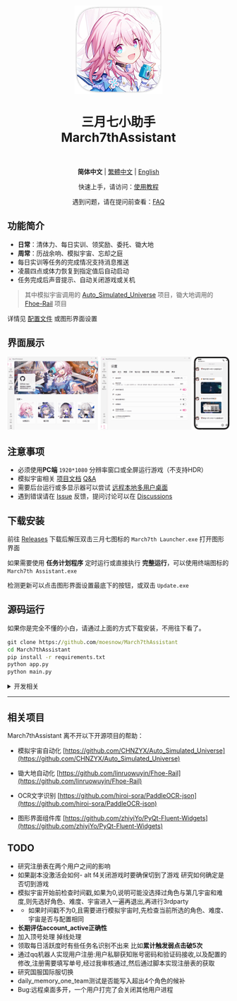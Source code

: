 <div align="center">
<p>
    <img src="./assets/screenshot/March7th.png">
</p>

<h1>
三月七小助手<br>
March7thAssistant
</h1>

<p>
    <img alt="" src="https://img.shields.io/badge/platform-Windows-blue?style=flat-square&color=4096d8" />
    <img alt="" src="https://img.shields.io/github/last-commit/moesnow/March7thAssistant?style=flat-square&color=f18cb9" />
    <img alt="" src="https://img.shields.io/github/v/release/moesnow/March7thAssistant?style=flat-square&color=4096d8" />
    <img alt="" src="https://img.shields.io/github/downloads/moesnow/March7thAssistant/total?style=flat-square&color=f18cb9" />
</p>

**简体中文** | [繁體中文](./README_TW.md) | [English](./README_EN.md)

快速上手，请访问：[使用教程](https://moesnow.github.io/March7thAssistant/#/assets/docs/Tutorial)

遇到问题，请在提问前查看：[FAQ](https://moesnow.github.io/March7thAssistant/#/assets/docs/FAQ)

</div>

## 功能简介

- **日常**：清体力、每日实训、领奖励、委托、锄大地
- **周常**：历战余响、模拟宇宙、忘却之庭
- 每日实训等任务的完成情况支持消息推送
- 凌晨四点或体力恢复到指定值后自动启动
- 任务完成后声音提示、自动关闭游戏或关机

> 其中模拟宇宙调用的 [Auto_Simulated_Universe](https://github.com/CHNZYX/Auto_Simulated_Universe) 项目，锄大地调用的 [Fhoe-Rail](https://github.com/linruowuyin/Fhoe-Rail) 项目

详情见 [配置文件](assets/config/config.example.yaml) 或图形界面设置 

## 界面展示

![README](assets/screenshot/README1.png)

## 注意事项

- 必须使用**PC端** `1920*1080` 分辨率窗口或全屏运行游戏（不支持HDR）
- 模拟宇宙相关 [项目文档](https://asu.stysqy.top/)  [Q&A](https://asu.stysqy.top/guide/qa.html)
- 需要后台运行或多显示器可以尝试 [远程本地多用户桌面](https://asu.stysqy.top/guide/bs.html)
- 遇到错误请在 [Issue](https://github.com/moesnow/March7thAssistant/issues) 反馈，提问讨论可以在 [Discussions](https://github.com/moesnow/March7thAssistant/discussions)

## 下载安装

前往 [Releases](https://github.com/moesnow/March7thAssistant/releases/latest) 下载后解压双击三月七图标的 `March7th Launcher.exe` 打开图形界面

如果需要使用 **任务计划程序** 定时运行或直接执行 **完整运行**，可以使用终端图标的 `March7th Assistant.exe`

检测更新可以点击图形界面设置最底下的按钮，或双击 `Update.exe`

## 源码运行

如果你是完全不懂的小白，请通过上面的方式下载安装，不用往下看了。

```cmd
git clone https://github.com/moesnow/March7thAssistant
cd March7thAssistant
pip install -r requirements.txt
python app.py
python main.py
```

<details>
<summary>开发相关</summary>

获取 crop 参数表示的裁剪坐标可以通过图形界面设置内的捕获截图功能

python main.py 后面支持参数 fight/universe/forgottenhall 等

</details>

---

## 相关项目

March7thAssistant 离不开以下开源项目的帮助：

- 模拟宇宙自动化 [https://github.com/CHNZYX/Auto_Simulated_Universe](https://github.com/CHNZYX/Auto_Simulated_Universe)

- 锄大地自动化 [https://github.com/linruowuyin/Fhoe-Rail](https://github.com/linruowuyin/Fhoe-Rail)

- OCR文字识别 [https://github.com/hiroi-sora/PaddleOCR-json](https://github.com/hiroi-sora/PaddleOCR-json)

- 图形界面组件库 [https://github.com/zhiyiYo/PyQt-Fluent-Widgets](https://github.com/zhiyiYo/PyQt-Fluent-Widgets)

## TODO

- 研究注册表在两个用户之间的影响
- 如果副本没激活会如何- alt f4关闭游戏时要确保切到了游戏 研究如何确定是否切到游戏
- 模拟宇宙开始前检查时间戳,如果为0,说明可能没选择过角色与第几宇宙和难度,则先选好角色、难度、宇宙进入一遍再退出,再进行3rdparty
- - 如果时间戳不为0,且需要进行模拟宇宙时,先检查当前所选的角色、难度、宇宙是否与配置相同
- **长期评估account_active正确性**
- 加入顶号处理 掉线处理
- 领取每日活跃度时有些任务名识别不出来 比如**累计触发弱点击破5次**
- 通过qq机器人实现用户注册:用户私聊获知账号密码和验证码接收,以及配置的修改,注册需要填写单号,经过我审核通过,然后通过脚本实现注册表的获取
- 研究国服国际服切换
- daily_memory_one_team测试是否能写入超出4个角色的候补
- Bug:远程桌面多开，一个用户打完了会关闭其他用户进程


